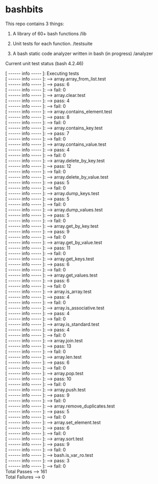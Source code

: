 # bashbits

This repo contains 3 things:

1) A library of 60+ bash functions
    /lib

2) Unit tests for each function.
    /testsuite

3) A bash static code analyzer written in bash (in progress)
    /analyzer


Current unit test status (bash 4.2.46)


[ ------ info ----- ]: Executing tests  
[ ------ info ----- ]: --> array.array_from_list.test  
[ ------ info ----- ]:     --> pass: 6  
[ ------ info ----- ]:     --> fail: 0  
[ ------ info ----- ]: --> array.clear.test  
[ ------ info ----- ]:     --> pass: 4  
[ ------ info ----- ]:     --> fail: 0  
[ ------ info ----- ]: --> array.contains_element.test  
[ ------ info ----- ]:     --> pass: 8  
[ ------ info ----- ]:     --> fail: 0  
[ ------ info ----- ]: --> array.contains_key.test  
[ ------ info ----- ]:     --> pass: 7  
[ ------ info ----- ]:     --> fail: 0  
[ ------ info ----- ]: --> array.contains_value.test  
[ ------ info ----- ]:     --> pass: 4  
[ ------ info ----- ]:     --> fail: 0  
[ ------ info ----- ]: --> array.delete_by_key.test  
[ ------ info ----- ]:     --> pass: 12  
[ ------ info ----- ]:     --> fail: 0  
[ ------ info ----- ]: --> array.delete_by_value.test  
[ ------ info ----- ]:     --> pass: 5  
[ ------ info ----- ]:     --> fail: 0  
[ ------ info ----- ]: --> array.dump_keys.test  
[ ------ info ----- ]:     --> pass: 5  
[ ------ info ----- ]:     --> fail: 0  
[ ------ info ----- ]: --> array.dump_values.test  
[ ------ info ----- ]:     --> pass: 5  
[ ------ info ----- ]:     --> fail: 0  
[ ------ info ----- ]: --> array.get_by_key.test  
[ ------ info ----- ]:     --> pass: 9  
[ ------ info ----- ]:     --> fail: 0  
[ ------ info ----- ]: --> array.get_by_value.test  
[ ------ info ----- ]:     --> pass: 11  
[ ------ info ----- ]:     --> fail: 0  
[ ------ info ----- ]: --> array.get_keys.test  
[ ------ info ----- ]:     --> pass: 6  
[ ------ info ----- ]:     --> fail: 0  
[ ------ info ----- ]: --> array.get_values.test  
[ ------ info ----- ]:     --> pass: 6  
[ ------ info ----- ]:     --> fail: 0  
[ ------ info ----- ]: --> array.is_array.test  
[ ------ info ----- ]:     --> pass: 4  
[ ------ info ----- ]:     --> fail: 0  
[ ------ info ----- ]: --> array.is_associative.test  
[ ------ info ----- ]:     --> pass: 4  
[ ------ info ----- ]:     --> fail: 0  
[ ------ info ----- ]: --> array.is_standard.test  
[ ------ info ----- ]:     --> pass: 4  
[ ------ info ----- ]:     --> fail: 0  
[ ------ info ----- ]: --> array.join.test  
[ ------ info ----- ]:     --> pass: 13  
[ ------ info ----- ]:     --> fail: 0  
[ ------ info ----- ]: --> array.len.test  
[ ------ info ----- ]:     --> pass: 6  
[ ------ info ----- ]:     --> fail: 0  
[ ------ info ----- ]: --> array.pop.test  
[ ------ info ----- ]:     --> pass: 10  
[ ------ info ----- ]:     --> fail: 0  
[ ------ info ----- ]: --> array.push.test  
[ ------ info ----- ]:     --> pass: 9  
[ ------ info ----- ]:     --> fail: 0  
[ ------ info ----- ]: --> array.remove_duplicates.test  
[ ------ info ----- ]:     --> pass: 5  
[ ------ info ----- ]:     --> fail: 0  
[ ------ info ----- ]: --> array.set_element.test  
[ ------ info ----- ]:     --> pass: 6  
[ ------ info ----- ]:     --> fail: 0  
[ ------ info ----- ]: --> array.sort.test  
[ ------ info ----- ]:     --> pass: 9  
[ ------ info ----- ]:     --> fail: 0  
[ ------ info ----- ]: --> bash.is_var_ro.test  
[ ------ info ----- ]:     --> pass: 3  
[ ------ info ----- ]:     --> fail: 0  
Total Passes --> 161  
Total Failures --> 0  
